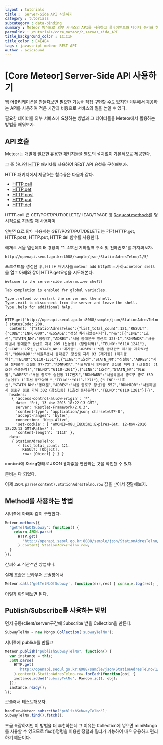 ```yaml
---
layout : tutorials
title :  Server-Side API 사용하기
category : tutorials
subcategory : data-binding
summary : Meteor 방식으로 외부 서비스의 API를 사용하고 클라이언트와 데이터 동기화 하는 것을 배워보자
permalink : /tutorials/core_meteor/2_server_side_API
title_background_color : 1C1C1F
title_color : E4E4E4
tags : javascript meteor REST API
author : acidsound
---
```

# [Core Meteor] Server-Side API 사용하기

웹 어플리케이션을 만들다보면 필요한 기능을 직접 구현할 수도 있지만 외부에서 제공하는 API를 사용하여 적은 시간과 비용으로 서비스의 질을 높일 수 있다.

필요한 데이터를 외부 서비스에 요청하는 방법과 그 데이터들을 Meteor에서 활용하는 방법을 배워보자.

## API 호출

Meteor는 개발에 필요한 유용한 패키지들을 별도의 설치없이 기본적으로 제공한다.

그 중 하나인 [HTTP](http://docs.meteor.com/#/full/http) 패키지를 사용하여 REST API 요청을 구현해보자.

HTTP 패키지에서 제공하는 함수들은 다음과 같다.

* [HTTP.call](http://docs.meteor.com/#/full/http_call)
* [HTTP.get](http://docs.meteor.com/#/full/http_get)
* [HTTP.post](http://docs.meteor.com/#/full/http_post)
* [HTTP.put](http://docs.meteor.com/#/full/http_put)
* [HTTP.del](http://docs.meteor.com/#/full/http_del)

HTTP.call 은 GET/POST/PUT/DELETE/HEAD/TRACE 등 [Request methods](https://en.wikipedia.org/wiki/Hypertext_Transfer_Protocol#Request_methods)를 명시적으로 지정할 때 사용하며

일반적으로 많이 사용하는 GET/POST/PUT/DELETE 는 각각 HTTP.get, HTTP.post, HTTP.put, HTTP.del 함수를 사용한다.

예제로 서울 열린데이터 광장의 "1~4호선 지하철역 주소 및 전화번호"를 가져와보자.

```
http://openapi.seoul.go.kr:8088/sample/json/StationAdresTelno/1/5/
```

프로젝트를 생성한 후, HTTP 패키지를 ```meteor add http```로 추가하고 ```meteor shell```을 열고 아래와 같이 HTTP.get요청을 시도해본다.

```
Welcome to the server-side interactive shell!

Tab completion is enabled for global variables.

Type .reload to restart the server and the shell.
Type .exit to disconnect from the server and leave the shell.
Type .help for additional help.

> HTTP.get('http://openapi.seoul.go.kr:8088/sample/json/StationAdresTelno/1/5/')
{ statusCode: 200,
  content: '{"StationAdresTelno":{"list_total_count":121,"RESULT":{"CODE":"INFO-000","MESSAGE":"정상 처리되었습니다"},"row":[{"LINE":"1호선","STATN_NM":"청량리","ADRES":"서울 동대문구 왕산로 328-1","RDNMADR":"서울특별시 동대문구 왕산로 지하 205 (전농동) (청량리역)","TELNO":"6110-1241"},{"LINE":"1호선","STATN_NM":"제기동","ADRES":"서울 동대문구 제기동 지하51번지","RDNMADR":"서울특별시 동대문구 왕산로 지하 93 (제기동) (제기동역)","TELNO":"6110-1251"},{"LINE":"1호선","STATN_NM":"신설동","ADRES":"서울 동대문구 신설동 97-75","RDNMADR":"서울특별시 동대문구 왕산로 지하 1 (신설동) (1호선 신설동역)","TELNO":"6110-1261"},{"LINE":"1호선","STATN_NM":"동묘앞","ADRES":"서울 종로구 숭인동 117번지","RDNMADR":"서울특별시 종로구 종로 359 (숭인동) (1호선 동묘앞역)","TELNO":"6110-1271"},{"LINE":"1호선","STATN_NM":"동대문","ADRES":"서울 종로구 창신1동 552","RDNMADR":"서울특별시 종로구 종로 지하 302 (창신1동) (1호선 동대문역)","TELNO":"6110-1281"}]}}',
  headers:
   { 'access-control-allow-origin': '*',
     date: 'Fri, 13 Nov 2015 18:22:13 GMT',
     server: 'Restlet-Framework/2.0.3',
     'content-type': 'application/json; charset=UTF-8',
     'accept-ranges': 'bytes',
     connection: 'Keep-Alive',
     'set-cookie': [ 'WMONID=m8u_I8CU5m1;Expires=Sat, 12-Nov-2016 18:22:13 GMT;Path=/' ],
     'content-length': '1118' },
  data:
   { StationAdresTelno:
      { list_total_count: 121,
        RESULT: [Object],
        row: [Object] } } }
```

content에 String형태로 JSON 결과값을 반환하는 것을 확인할 수 있다.

준비는 다 되었다.

이제 ```JSON.parse(content).StationAdresTelno.row``` 값을 받아서 전달해보자.

## Method를 사용하는 방법

서버쪽에 아래와 같이 구현한다.

```javascript
Meteor.methods({
  "getTelNoOfSubway": function() {
    return JSON.parse(
      HTTP.get(
        'http://openapi.seoul.go.kr:8088/sample/json/StationAdresTelno/1/5/'
      ).content).StationAdresTelno.row;
  }
});
```
간펴하고 직관적인 방법이다.

실제 호출은 브라우저 콘솔창에서

```javascript
Meteor.call('getTelNoOfSubway', function(err,res) { console.log(res); });
```
이렇게 확인해보면 된다.

## Publish/Subscribe를 사용하는 방법

먼저 공통(client/server)구간에 Subscribe 받을 Collection을 만든다.

```javascript
SubwayTelNo = new Mongo.Collection('subwayTelNo');
```

서버쪽에 publish를 만들고

```javascript
Meteor.publish("publishSubwayTelNo", function() {
  var instance = this;
  JSON.parse(
    HTTP.get(
      'http://openapi.seoul.go.kr:8088/sample/json/StationAdresTelno/1/5/'
    ).content).StationAdresTelno.row.forEach(function(obj) {
    instance.added('subwayTelNo', Random.id(), obj);
  });
  instance.ready();
});
```
콘솔에서 테스트해보자.

```javascript
handler=Meteor.subscribe('publishSubwayTelNo');
SubwayTelNo.find().fetch();
```
조금 복잡하지만 이 방법을 더 추천하는데 그 이유는 Collection에 넣으면 miniMongo를 사용할 수 있으므로 find()명령을 이용한 정렬과 필터가 가능하여 매우 유용하고 편리하기 떄문이다.
